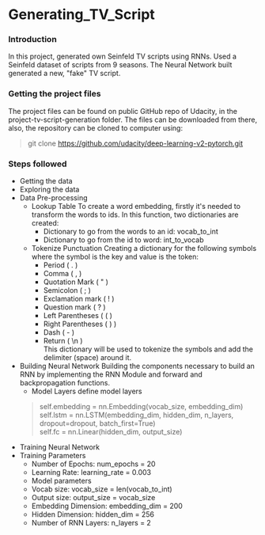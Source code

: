 # Generating_TV_Script

### Introduction
In this project, generated own Seinfeld TV scripts using RNNs. Used a Seinfeld dataset of scripts from 9 seasons. The Neural Network built generated a new, "fake" TV script.

### Getting the project files
The project files can be found on public GitHub repo of Udacity, in the project-tv-script-generation folder. The files can be downloaded from there, also, the repository can be cloned to computer using:
> git clone https://github.com/udacity/deep-learning-v2-pytorch.git

### Steps followed
- Getting the data
- Exploring the data
- Data Pre-processing
  - Lookup Table
    To create a word embedding, firstly it's needed to transform the words to ids. In this function, two dictionaries are created:
    * Dictionary to go from the words to an id: vocab_to_int
    * Dictionary to go from the id to word: int_to_vocab
   - Tokenize Punctuation
     Creating a dictionary for the following symbols where the symbol is the key and value is the token:
     * Period ( . )
     * Comma ( , )
     * Quotation Mark ( " )
     * Semicolon ( ; )
     * Exclamation mark ( ! )
     * Question mark ( ? )
     * Left Parentheses ( ( )
     * Right Parentheses ( ) )
     * Dash ( - )
     * Return ( \n )
     <br>This dictionary will be used to tokenize the symbols and add the delimiter (space) around it. 
- Building Neural Network
  Building the components necessary to build an RNN by implementing the RNN Module and forward and backpropagation functions.    
  * Model Layers
  define model layers
  > self.embedding = nn.Embedding(vocab_size, embedding_dim)<br> 
  > self.lstm = nn.LSTM(embedding_dim, hidden_dim, n_layers, dropout=dropout, batch_first=True)<br>
  > self.fc = nn.Linear(hidden_dim, output_size)
- Training Neural Network
- Training Parameters
  - Number of Epochs: num_epochs = 20
  - Learning Rate: learning_rate = 0.003 
  - Model parameters
  - Vocab size: vocab_size = len(vocab_to_int)
  - Output size: output_size = vocab_size
  - Embedding Dimension: embedding_dim = 200
  - Hidden Dimension: hidden_dim = 256
  - Number of RNN Layers: n_layers = 2
